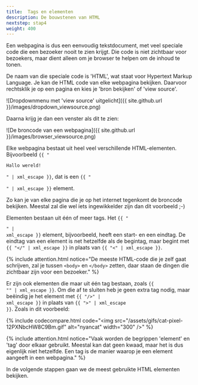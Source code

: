 ```yaml
---
title:  Tags en elementen
description: De bouwstenen van HTML
nextstep: stap4
weight: 400
---
```

Een webpagina is dus een eenvoudig tekstdocument, met veel speciale code die een bezoeker nooit te zien krijgt. Die code is niet zichtbaar voor bezoekers, maar dient alleen om je browser te helpen om de inhoud te tonen.

De naam van die speciale code is 'HTML', wat staat voor Hypertext Markup Language. Je kan de HTML code van elke webpagina bekijken. Daarvoor rechtsklik je op een pagina en kies je 'bron bekijken' of 'view source'.

![Dropdownmenu met 'view source' uitgelicht]({{ site.github.url }}/images/dropdown_viewsource.png)

Daarna krijg je dan een venster als dit te zien:

![De broncode van een webpagina]({{ site.github.url }}/images/browser_viewsource.png)

Elke webpagina bestaat uit heel veel verschillende HTML-elementen. Bijvoorbeeld <code>{{ "<p>Hallo wereld!</p>" | xml_escape }}</code>, dat is een <code>{{ "<p>" | xml_escape }}</code> element.

Zo kan je van elke pagina die je op het internet tegenkomt de broncode bekijken. Meestal zal die wel iets ingewikkelder zijn dan dit voorbeeld ;-)

Elementen bestaan uit één of meer tags. Het <code>{{ "<p>" | xml_escape }}</code> element, bijvoorbeeld, heeft een start- en een eindtag. De eindtag van een element is net hetzelfde als de begintag, maar begint met <code>{{ "</" | xml_escape }}</code> in plaats van <code>{{ "<" | xml_escape }}</code>.

{% include attention.html notice="De meeste HTML-code die je zelf gaat schrijven, zal je tussen `<body>` en `</body>` zetten, daar staan de dingen die zichtbaar zijn voor een bezoeker." %}

Er zijn ook elementen die maar uit één tag bestaan, zoals <code>{{ "<img />" | xml_escape }}</code>. Om die af te sluiten heb je geen extra tag nodig, maar beëindig je het element met <code>{{ "/>" | xml_escape }}</code> in plaats van <code>{{ ">" | xml_escape }}</code>. Zoals in dit voorbeeld:

{% include codecompare.html code="<img src=\"/assets/gifs/cat-pixel-12PXNbcHW8C9Bm.gif\" alt=\"nyancat\" width=\"300\" />" %}

{% include attention.html notice="Vaak worden de begrippen 'element' en 'tag' door elkaar gebruikt. Meestal kan dat geen kwaad, maar het is dus eigenlijk niet hetzelfde. Een tag is de manier waarop je een element aangeeft in een webpagina." %}

In de volgende stappen gaan we de meest gebruikte HTML elementen bekijken.
